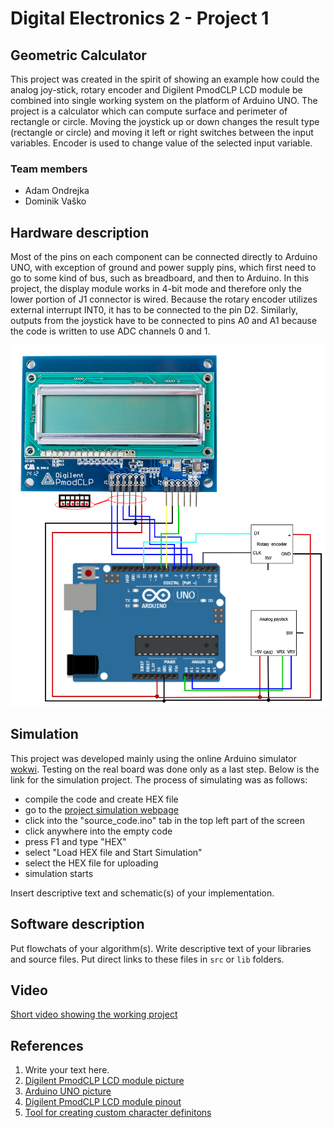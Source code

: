 # Digital Electronics 2 - Project 1

## Geometric Calculator

This project was created in the spirit of showing an example how could the analog joy-stick, rotary encoder and Digilent PmodCLP LCD module
be combined into single working system on the platform of Arduino UNO. The project is a calculator which can compute surface and perimeter
of rectangle or circle. Moving the joystick up or down changes the result type (rectangle or circle) and moving it left or right switches
between the input variables. Encoder is used to change value of the selected input variable.

### Team members

* Adam Ondrejka
* Dominik Vaško

## Hardware description

Most of the pins on each component can be connected directly to Arduino UNO, with exception of ground and power supply pins, which first need to go
to some kind of bus, such as breadboard, and then to Arduino. In this project, the display module works in 4-bit mode and therefore only the lower
portion of J1 connector is wired. Because the rotary encoder utilizes external interrupt INT0, it has to be connected to the pin D2. Similarly, outputs
from the joystick have to be connected to pins A0 and A1 because the code is written to use ADC channels 0 and 1.

![Schematic of wiring](schematic.png)

## Simulation

This project was developed mainly using the online Arduino simulator [wokwi](https://wokwi.com/). Testing on the real board was done only as a last step.
Below is the link for the simulation project.
The process of simulating was as follows:
* compile the code and create HEX file
* go to the [project simulation webpage](https://wokwi.com/projects/350052781060522578)
* click into the "source_code.ino" tab in the top left part of the screen
* click anywhere into the empty code
* press F1 and type "HEX"
* select "Load HEX file and Start Simulation"
* select the HEX file for uploading
* simulation starts


Insert descriptive text and schematic(s) of your implementation.

## Software description

Put flowchats of your algorithm(s). Write descriptive text of your libraries and source files. Put direct links to these files in `src` or `lib` folders.

## Video

[Short video showing the working project](https://youtu.be/gwnjN7g5l00)

## References

1. Write your text here.
2. [Digilent PmodCLP LCD module picture](https://digilent.com/reference/_media/reference/pmod/pmodclp/pmodclp-1.png)
3. [Arduino UNO picture](https://docs.wokwi.com/parts/wokwi-arduino-uno)
4. [Digilent PmodCLP LCD module pinout](https://digilent.com/reference/pmod/pmodclp/start)
5. [Tool for creating custom character definitons](https://omerk.github.io/lcdchargen/)
